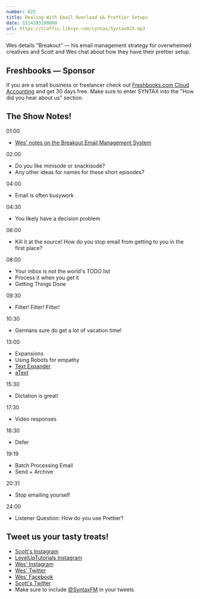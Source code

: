 ```yaml
---
number: 025
title: Dealing With Email Overload && Prettier Setups
date: 1514383200000
url: https://traffic.libsyn.com/syntax/Syntax025.mp3
---
```


Wes details "Breakout" — his email management strategy for overwhelmed creatives and Scott and Wes chat about how they have their prettier setup.

## Freshbooks — Sponsor

If you are a small business or freelancer check out [Freshbooks.com Cloud Accounting](https://freshbooks.com/syntax) and get 30 days free. Make sure to enter SYNTAX into the "How did you hear about us" section.

## The Show Notes!

01:00

- [Wes' notes on the Breakout Email Management System](http://wesbos.com/breakout-email/)

02:00

- Do you like minisode or snackisode?
- Any other ideas for names for these short episodes?

04:00

- Email is often busywork

04:30

- You likely have a decision problem

06:00

- Kill it at the source! How do you stop email from getting to you in the first place?

08:00

- Your inbox is not the world's TODO list
- Process it when you get it
- Getting Things Done

09:30

- Filter! Filter! Filter!

10:30

- Germans sure do get a lot of vacation time!

13:00

- Expansions
- Using Robots for empathy
- [Text Expander](https://smilesoftware.com/textexpander)
- [aText](https://www.trankynam.com/atext/)

15:30

- Dictation is great!

17:30

- Video responses

18:30

- Defer

19:19

- Batch Processing Email
- Send + Archive

20:31

- Stop emailing yourself

24:00

- Listener Question: How do you use Prettier?

## Tweet us your tasty treats!

- [Scott's Instagram](https://www.instagram.com/stolinski/)
- [LevelUpTutorials Instagram](https://www.instagram.com/LevelUpTutorials/)
- [Wes' Instagram](https://www.instagram.com/wesbos/)
- [Wes' Twitter](https://twitter.com/wesbos)
- [Wes' Facebook](https://www.facebook.com/wesbos.developer)
- [Scott's Twitter](https://twitter.com/stolinski)
- Make sure to include [@SyntaxFM](https://twitter.com/SyntaxFM) in your tweets
